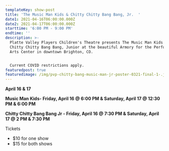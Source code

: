 ```yaml
---
templateKey: show-post
title: 'The Music Man Kids & Chitty Chitty Bang Bang, Jr.  '
date1: 2021-04-16T06:00:00.000Z
date2: 2021-04-17T06:00:00.000Z
starttime: '6:00 PM - 9:00 PM'
endtime: ''
description: >-
  Platte Valley Players Children's Theatre presents The Music Man Kids and
  Chitty Chitty Bang Bang, Junior at the beautiful Armory for the Performing
  Arts Center in downtown Brighton, CO.  


  Current COVID restrictions apply.
featuredpost: true
featuredimage: /img/pvp-chitty-bang-music-man-jr-poster-0321-final-1-.jpg
---
```



**April 16 & 17**  

**Music Man Kids- Friday, April 16 @ 6:00 PM & Saturday, April 17 @ 12:30 PM & 6:00 PM**

**Chitty Chitty Bang Bang Jr - Friday, April 16 @ 7:30 PM & Saturday, April 17 @ 2 PM & 7:30 PM**

Tickets

* $10 for one show 
* $15 for both shows
